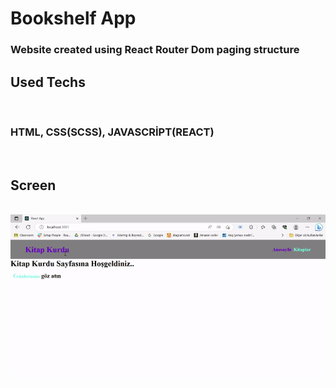 <h1>Bookshelf App</h1>

<h3>Website created using React Router Dom paging structure </h3>

<h2>Used Techs</h2>
<br>
<h3>HTML, CSS(SCSS), JAVASCRİPT(REACT)</h3>
<br>
<h2>Screen</h2>
<br>
<img src="/src/assets/screen.gif">
